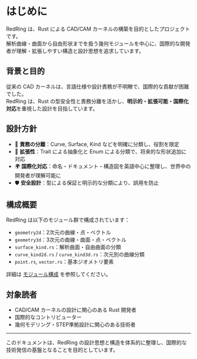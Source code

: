 # はじめに

RedRing は、Rust による CAD/CAM カーネルの構築を目的としたプロジェクトです。  
解析曲線・曲面から自由形状までを扱う幾何モジュールを中心に、国際的な開発者が理解・拡張しやすい構造と設計思想を追求しています。

## 背景と目的

従来の CAD カーネルは、言語仕様や設計責務が不明瞭で、国際的な貢献が困難でした。  
RedRing は、Rust の型安全性と責務分離を活かし、**明示的・拡張可能・国際化対応**を重視した設計を目指しています。

## 設計方針

- 📐 **責務の分離**：Curve, Surface, Kind などを明確に分類し、役割を限定
- 🧩 **拡張性**：Trait による抽象化と Enum による分類で、将来的な形状追加に対応
- 🌍 **国際化対応**：命名・ドキュメント・構造図を英語中心に整理し、世界中の開発者が理解可能に
- 🛡️ **安全設計**：型による保証と明示的な分類により、誤用を防止

## 構成概要

RedRing は以下のモジュール群で構成されています：

- `geometry2d`：2次元の曲線・点・ベクトル
- `geometry3d`：3次元の曲線・曲面・点・ベクトル
- `surface_kind.rs`：解析曲面・自由曲面の分類
- `curve_kind2d.rs` / `curve_kind3d.rs`：次元別の曲線分類
- `point.rs`, `vector.rs`：基本ジオメトリ要素

詳細は [モジュール構成](./modules.md) を参照してください。

## 対象読者

- CAD/CAM カーネルの設計に関心のある Rust 開発者
- 国際的なコントリビューター
- 幾何モデリング・STEP準拠設計に関心のある技術者

---

このドキュメントは、RedRing の設計思想と構造を体系的に整理し、国際的な技術発信の基盤となることを目的としています。